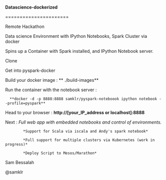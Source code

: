 **Datascience-dockerized**

======================

Remote Hackathon

Data science Environment with IPython Notebooks, Spark Cluster via docker

Spins up a Container with Spark installed, and IPython Notebook server.

Clone


Get into pyspark-docker

Build your docker image  : ** ./build-images**

Run the container with the notebook server : 
      
      **docker -d -p 8888:8888 samklr/pyspark-noteboook ipython notebook --profile=pyspark**


Head to your browser  :  **http://[your_IP_address or localhost]:8888**


Next :
            *Full web app with embedded notebooks and control of environments.*
   
            *Support for Scala via iscala and Andy's spark notebook*
   
            *Full support for multiple clusters via Kubernetes (work in progress)*
   
            *Deploy Script to Mesos/Marathon*



Sam Bessalah

@samklr

